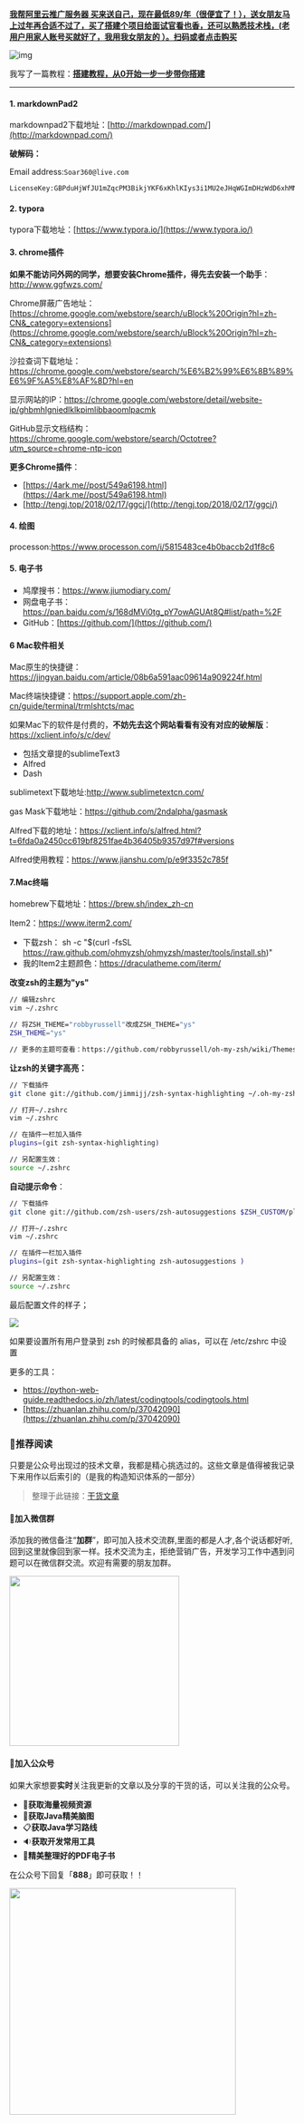 
[**我帮阿里云推广服务器 买来送自己，现在最低89/年（很便宜了！），送女朋友马上过年再合适不过了，买了搭建个项目给面试官看也香，还可以熟悉技术栈，(老用户用家人账号买就好了，我用我女朋友的 ）。扫码或者点击购买**](https://www.aliyun.com/minisite/goods?userCode=pfn5xpli&share_source=copy_link)

![img](https://pic1.zhimg.com/80/v2-89648b1863fd1160a780b7bf3d01d345_hd.jpg)


我写了一篇教程：[**搭建教程，从0开始一步一步带你搭建**](http://link.zhihu.com/?target=https%3A//mp.weixin.qq.com/s/MQqasjPs4Y-OCjQLuFj4ew)

***

#### 1. markdownPad2

markdownpad2下载地址：[http://markdownpad.com/](http://markdownpad.com/)



**破解码：**



Email address:` Soar360@live.com `



```
LicenseKey:GBPduHjWfJU1mZqcPM3BikjYKF6xKhlKIys3i1MU2eJHqWGImDHzWdD6xhMNLGVpbP2M5SN6bnxn2kSE8qHqNY5QaaRxmO3YSMHxlv2EYpjdwLcPwfeTG7kUdnhKE0vVy4RidP6Y2wZ0q74f47fzsZo45JE2hfQBFi2O9Jldjp1mW8HUpTtLA2a5/sQytXJUQl/QKO0jUQY4pa5CCx20sV1ClOTZtAGngSOJtIOFXK599sBr5aIEFyH0K7H4BoNMiiDMnxt1rD8Vb/ikJdhGMMQr0R4B+L3nWU97eaVPTRKfWGDE8/eAgKzpGwrQQoDh+nzX1xoVQ8NAuH+s4UcSeQ==  
```



#### 2. typora

typora下载地址：[https://www.typora.io/](https://www.typora.io/)



#### 3. chrome插件



**如果不能访问外网的同学，想要安装Chrome插件，得先去安装一个助手**：http://www.ggfwzs.com/



Chrome屏蔽广告地址：[https://chrome.google.com/webstore/search/uBlock%20Origin?hl=zh-CN&_category=extensions](https://chrome.google.com/webstore/search/uBlock%20Origin?hl=zh-CN&_category=extensions)

沙拉查词下载地址：https://chrome.google.com/webstore/search/%E6%B2%99%E6%8B%89%E6%9F%A5%E8%AF%8D?hl=en

显示网站的IP：https://chrome.google.com/webstore/detail/website-ip/ghbmhlgniedlklkpimlibbaoomlpacmk

GitHub显示文档结构：https://chrome.google.com/webstore/search/Octotree?utm_source=chrome-ntp-icon



**更多Chrome插件**：

- [https://4ark.me//post/549a6198.html](https://4ark.me//post/549a6198.html)
- [http://tengj.top/2018/02/17/ggcj/](http://tengj.top/2018/02/17/ggcj/)



#### 4. 绘图



processon:https://www.processon.com/i/5815483ce4b0baccb2d1f8c6



#### 5. 电子书



- 鸠摩搜书：https://www.jiumodiary.com/
- 网盘电子书：https://pan.baidu.com/s/168dMVi0tg_pY7owAGUAt8Q#list/path=%2F
- GitHub：[https://github.com/](https://github.com/)



#### 6 Mac软件相关



Mac原生的快捷键：https://jingyan.baidu.com/article/08b6a591aac09614a909224f.html



Mac终端快捷键：https://support.apple.com/zh-cn/guide/terminal/trmlshtcts/mac





如果Mac下的软件是付费的，**不妨先去这个网站看看有没有对应的破解版**：https://xclient.info/s/c/dev/

- 包括文章提的sublimeText3
- Alfred
- Dash



sublimetext下载地址:http://www.sublimetextcn.com/



gas Mask下载地址：https://github.com/2ndalpha/gasmask



Alfred下载的地址：https://xclient.info/s/alfred.html?t=6fda0a2450cc619bf8251fae4b36405b9357d97f#versions



Alfred使用教程：https://www.jianshu.com/p/e9f3352c785f



#### 7.Mac终端



homebrew下载地址：https://brew.sh/index_zh-cn



Item2：https://www.iterm2.com/

- 下载zsh：   sh -c "$(curl -fsSL https://raw.github.com/ohmyzsh/ohmyzsh/master/tools/install.sh)"
- 我的Item2主题颜色：https://draculatheme.com/iterm/

**改变zsh的主题为"ys"**

```bash
// 编辑zshrc
vim ~/.zshrc

// 将ZSH_THEME="robbyrussell"改成ZSH_THEME="ys"
ZSH_THEME="ys"

// 更多的主题可查看：https://github.com/robbyrussell/oh-my-zsh/wiki/Themes
```



**让zsh的关键字高亮：**

```bash
// 下载插件
git clone git://github.com/jimmijj/zsh-syntax-highlighting ~/.oh-my-zsh/custom/plugins/zsh-syntax-highlighting

// 打开~/.zshrc
vim ~/.zshrc

// 在插件一栏加入插件
plugins=(git zsh-syntax-highlighting)

// 另配置生效：
source ~/.zshrc

```



**自动提示命令**：



```bash
// 下载插件
git clone git://github.com/zsh-users/zsh-autosuggestions $ZSH_CUSTOM/plugins/zsh-autosuggestions

// 打开~/.zshrc
vim ~/.zshrc

// 在插件一栏加入插件
plugins=(git zsh-syntax-highlighting zsh-autosuggestions )

// 另配置生效：
source ~/.zshrc
```



最后配置文件的样子；



![](https://ws2.sinaimg.cn/large/006tNc79ly1g2a9nkedynj313m0ei774.jpg)

如果要设置所有用户登录到 zsh 的时候都具备的 alias，可以在 /etc/zshrc 中设置





更多的工具：

- https://python-web-guide.readthedocs.io/zh/latest/codingtools/codingtools.html
- [https://zhuanlan.zhihu.com/p/37042090](https://zhuanlan.zhihu.com/p/37042090)


###  :lollipop:<a name="推荐阅读">推荐阅读</a>  ###

只要是公众号出现过的技术文章，我都是精心挑选过的。这些文章是值得被我记录下来用作以后索引的（是我的构造知识体系的一部分）


> 整理于此链接：[干货文章](src/wechatAriticle.md)



#### :sparkling_heart:<a name="微信群">加入微信群</a> ###


添加我的微信备注“**加群**”，即可加入技术交流群,里面的都是人才,各个说话都好听,回到这里就像回到家一样。技术交流为主，拒绝营销广告，开发学习工作中遇到问题可以在微信群交流。欢迎有需要的朋友加群。

<img src='https://img-blog.csdnimg.cn/20191113141315386.png' width=300px height=300px />




#### :sparkling_heart:<a name="公众号">加入公众号</a> ###

如果大家想要**实时**关注我更新的文章以及分享的干货的话，可以关注我的公众号。

- :art:**获取海量视频资源**
- :bell:**获取Java精美脑图**
- :clipboard:**获取Java学习路线**
- :sound:**获取开发常用工具**
- :bow:**精美整理好的PDF电子书**

在公众号下回复「**888**」即可获取！！

<img src='https://tva1.sinaimg.cn/large/006tNbRwly1gb0nzpn8z7g30go0gokbp.gif' width=400px height=400px />
